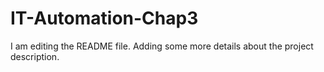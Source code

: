# IT-Automation-Chap3
I am editing the README file. Adding some more details about the project description.

